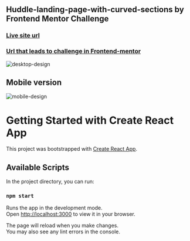 
## Huddle-landing-page-with-curved-sections by Frontend Mentor Challenge
### [Live site url](https://huddle-landing-page-with-curved-project.netlify.app)
### [Url that leads to challenge in Frontend-mentor](https://www.frontendmentor.io/challenges/huddle-landing-page-with-curved-sections-5ca5ecd01e82137ec91a50f2)

![desktop-design](https://user-images.githubusercontent.com/65924250/154856415-b8959ac8-3af4-4c68-a266-e44322f4d379.jpg)
## Mobile version
![mobile-design](https://user-images.githubusercontent.com/65924250/154856418-5386a38c-ad8f-4f35-b8e9-4e022aac57d9.jpg)

# Getting Started with Create React App

This project was bootstrapped with [Create React App](https://github.com/facebook/create-react-app).

## Available Scripts

In the project directory, you can run:

### `npm start`

Runs the app in the development mode.\
Open [http://localhost:3000](http://localhost:3000) to view it in your browser.

The page will reload when you make changes.\
You may also see any lint errors in the console.

